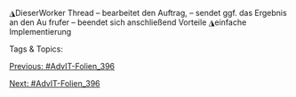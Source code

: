 ◮DieserWorker Thread
– bearbeitet den Auftrag, – sendet ggf. das Ergebnis an den Au frufer
– beendet sich anschließend
Vorteile
◮einfache Implementierung

   Tags & Topics:
   

[Previous: #AdvIT-Folien_396](AdvIT-Folien_396.md)

[Next: #AdvIT-Folien_396](AdvIT-Folien_396.md)